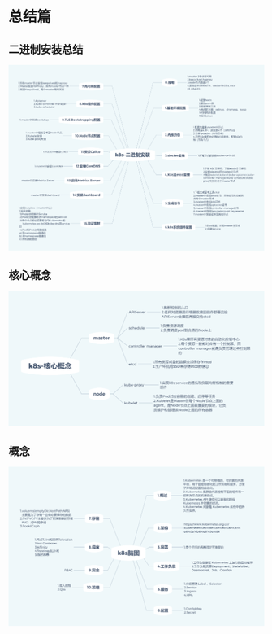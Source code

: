 # 总结篇

## 二进制安装总结

![](images/k8s二进制安装.png)



## 核心概念

 ![k8s-核心概念](images/k8s-核心概念.png)



## 概念

 ![k8s脑图](images/k8s脑图.png)
